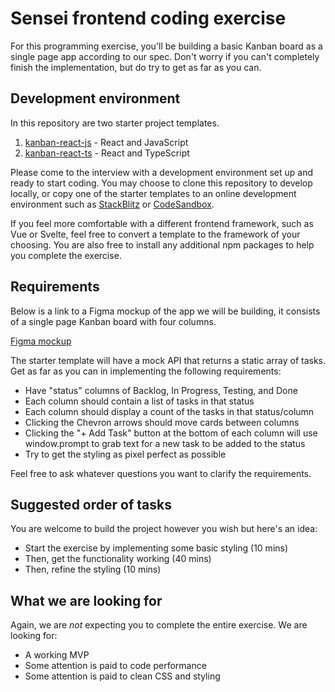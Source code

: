 # Sensei frontend coding exercise

For this programming exercise, you'll be building a basic Kanban board as a single page app according to our spec. Don't worry if you can't completely finish the implementation, but do try to get as far as you can.

## Development environment

In this repository are two starter project templates.

1. [kanban-react-js](./kanban-react-js/README.md) - React and JavaScript
2. [kanban-react-ts](./kanban-react-ts/README.md) - React and TypeScript

Please come to the interview with a development environment set up and ready to start coding. You may choose to clone this repository to develop locally, or copy one of the starter templates to an online development environment such as [StackBlitz](https://stackblitz.com/) or [CodeSandbox](https://codesandbox.io/).

If you feel more comfortable with a different frontend framework, such as Vue or Svelte, feel free to convert a template to the framework of your choosing. You are also free to install any additional npm packages to help you complete the exercise.

## Requirements

Below is a link to a Figma mockup of the app we will be building, it consists of a single page Kanban board with four columns.

[Figma mockup](https://www.figma.com/file/2Ahu22GdzIbH7LqCX8NOSg)

The starter template will have a mock API that returns a static array of tasks. Get as far as you can in implementing the following requirements:

- Have "status" columns of Backlog, In Progress, Testing, and Done
- Each column should contain a list of tasks in that status
- Each column should display a count of the tasks in that status/column
- Clicking the Chevron arrows should move cards between columns
- Clicking the "+ Add Task" button at the bottom of each column will use window.prompt to grab text for a new task to be added to the status
- Try to get the styling as pixel perfect as possible

Feel free to ask whatever questions you want to clarify the requirements.

## Suggested order of tasks

You are welcome to build the project however you wish but here's an idea:

- Start the exercise by implementing some basic styling (10 mins)
- Then, get the functionality working (40 mins)
- Then, refine the styling (10 mins)

## What we are looking for

Again, we are _not_ expecting you to complete the entire exercise. We are looking for:

- A working MVP
- Some attention is paid to code performance
- Some attention is paid to clean CSS and styling

